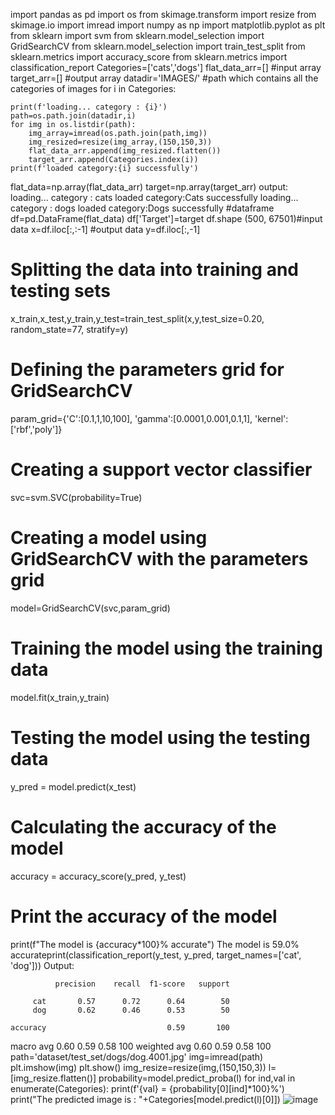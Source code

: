 import pandas as pd 
import os 
from skimage.transform import resize 
from skimage.io import imread 
import numpy as np 
import matplotlib.pyplot as plt 
from sklearn import svm 
from sklearn.model_selection import GridSearchCV 
from sklearn.model_selection import train_test_split 
from sklearn.metrics import accuracy_score 
from sklearn.metrics import classification_report
Categories=['cats','dogs'] 
flat_data_arr=[] #input array 
target_arr=[] #output array 
datadir='IMAGES/'
#path which contains all the categories of images 
for i in Categories: 
	
	print(f'loading... category : {i}') 
	path=os.path.join(datadir,i) 
	for img in os.listdir(path): 
		img_array=imread(os.path.join(path,img)) 
		img_resized=resize(img_array,(150,150,3)) 
		flat_data_arr.append(img_resized.flatten()) 
		target_arr.append(Categories.index(i)) 
	print(f'loaded category:{i} successfully') 
flat_data=np.array(flat_data_arr) 
target=np.array(target_arr)
output:
loading... category : cats
loaded category:Cats successfully
loading... category : dogs
loaded category:Dogs successfully
#dataframe 
df=pd.DataFrame(flat_data) 
df['Target']=target 
df.shape
(500, 67501)#input data 
x=df.iloc[:,:-1] 
#output data 
y=df.iloc[:,-1]
# Splitting the data into training and testing sets 
x_train,x_test,y_train,y_test=train_test_split(x,y,test_size=0.20, 
											random_state=77, 
											stratify=y) 
# Defining the parameters grid for GridSearchCV 
param_grid={'C':[0.1,1,10,100], 
			'gamma':[0.0001,0.001,0.1,1], 
			'kernel':['rbf','poly']} 

# Creating a support vector classifier 
svc=svm.SVC(probability=True) 

# Creating a model using GridSearchCV with the parameters grid 
model=GridSearchCV(svc,param_grid)
# Training the model using the training data 
model.fit(x_train,y_train)
# Testing the model using the testing data 
y_pred = model.predict(x_test) 

# Calculating the accuracy of the model 
accuracy = accuracy_score(y_pred, y_test) 

# Print the accuracy of the model 
print(f"The model is {accuracy*100}% accurate")
The model is 59.0% 
accurateprint(classification_report(y_test, y_pred, target_names=['cat', 'dog']))
Output:

              precision    recall  f1-score   support

         cat       0.57      0.72      0.64        50
         dog       0.62      0.46      0.53        50

    accuracy                           0.59       100
   macro avg       0.60      0.59      0.58       100
weighted avg       0.60      0.59      0.58       100
path='dataset/test_set/dogs/dog.4001.jpg'
img=imread(path) 
plt.imshow(img) 
plt.show() 
img_resize=resize(img,(150,150,3)) 
l=[img_resize.flatten()] 
probability=model.predict_proba(l) 
for ind,val in enumerate(Categories): 
	print(f'{val} = {probability[0][ind]*100}%') 
print("The predicted image is : "+Categories[model.predict(l)[0]])
![image](https://github.com/Charumathi16/PRODIGY_ML_03/assets/172909759/26a034c2-d19c-4e3a-8e4b-de5524d10a36)


